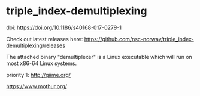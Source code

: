 # triple_index-demultiplexing


doi: https://doi.org/10.1186/s40168-017-0279-1


Check out latest releases here: https://github.com/nsc-norway/triple_index-demultiplexing/releases

The attached binary "demultiplexer" is a Linux executable which will run on most x86-64 Linux systems.


priority 1: http://qiime.org/

https://www.mothur.org/
